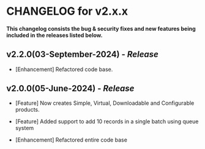 # CHANGELOG for v2.x.x

#### This changelog consists the bug & security fixes and new features being included in the releases listed below.

## **v2.2.0(03-September-2024)** - *Release*

* [Enhancement] Refactored code base.

## **v2.0.0(05-June-2024)** - *Release*

* [Feature] Now creates Simple, Virtual, Downloadable and Configurable products.

* [Feature] Added support to add 10 records in a single batch using queue system

* [Enhancement] Refactored entire code base

